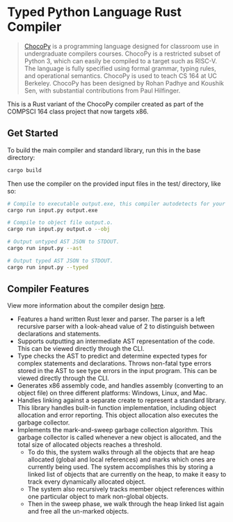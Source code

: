 # Typed Python Language Rust Compiler

> [ChocoPy](https://chocopy.org/) is a programming language designed for classroom use in undergraduate compilers courses. ChocoPy is a restricted subset of Python 3, which can easily be compiled to a target such as RISC-V. The language is fully specified using formal grammar, typing rules, and operational semantics. ChocoPy is used to teach CS 164 at UC Berkeley. ChocoPy has been designed by Rohan Padhye and Koushik Sen, with substantial contributions from Paul Hilfinger.

This is a Rust variant of the ChocoPy compiler created as part of the COMPSCI 164 class project that now targets x86.

## Get Started

To build the main compiler and standard library, run this in the base directory:

```bash
cargo build
```

Then use the compiler on the provided input files in the test/ directory, like so:

```bash
# Compile to executable output.exe, this compiler autodetects for your platform.
cargo run input.py output.exe

# Compile to object file output.o.
cargo run input.py output.o --obj

# Output untyped AST JSON to STDOUT.
cargo run input.py --ast

# Output typed AST JSON to STDOUT.
cargo run input.py --typed
```

## Compiler Features
View more information about the compiler design [here](https://github.com/prabhask5/typed-python-compiler/blob/main/DESIGN.md).

- Features a hand written Rust lexer and parser. The parser is a left recursive parser with a look-ahead value of 2 to distinguish between declarations and statements.
- Supports outputting an intermediate AST representation of the code. This can be viewed directly through the CLI.
- Type checks the AST to predict and determine expected types for complex statements and declarations. Throws non-fatal type errors stored in the AST to see type errors in the input program. This can be viewed directly through the CLI.
- Generates x86 assembly code, and handles assembly (converting to an object file) on three different platforms: Windows, Linux, and Mac.
- Handles linking against a separate create to represent a standard library. This library handles built-in function implementation, including object allocation and error reporting. This object allocation also executes the garbage collector.
- Implements the mark-and-sweep garbage collection algorithm. This garbage collector is called whenever a new object is allocated, and the total size of allocated objects reaches a threshold.
    - To do this, the system walks through all the objects that are heap allocated (global and local references) and marks which ones are currently being used. The system accomplishes this by storing a linked list of objects that are currently on the heap, to make it easy to track every dynamically allocated object.
    - The system also recursively tracks member object references within one particular object to mark non-global objects.
    - Then in the sweep phase, we walk through the heap linked list again and free all the un-marked objects.
